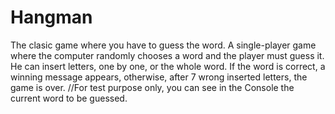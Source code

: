 # Hangman
The clasic game where you have to guess the word.
A single-player game where the computer randomly chooses a word and the player must guess it. He can insert letters, one by one, or the whole word. If the word is correct, a winning message appears, otherwise, after 7 wrong inserted letters, the game is over.
//For test purpose only, you can see in the Console the current word to be guessed.
